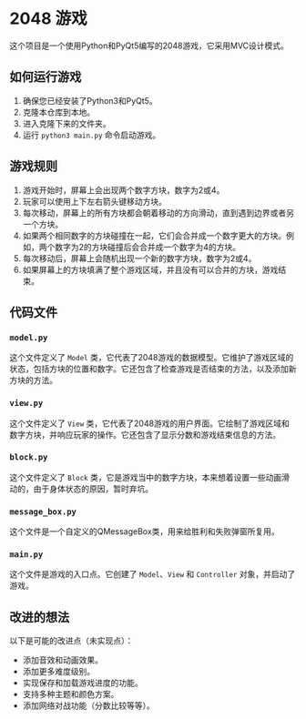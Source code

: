 # 2048 游戏

这个项目是一个使用Python和PyQt5编写的2048游戏，它采用MVC设计模式。

## 如何运行游戏

1. 确保您已经安装了Python3和PyQt5。
2. 克隆本仓库到本地。
3. 进入克隆下来的文件夹。
4. 运行 `python3 main.py` 命令启动游戏。

## 游戏规则

1. 游戏开始时，屏幕上会出现两个数字方块，数字为2或4。
2. 玩家可以使用上下左右箭头键移动方块。
3. 每次移动，屏幕上的所有方块都会朝着移动的方向滑动，直到遇到边界或者另一个方块。
4. 如果两个相同数字的方块碰撞在一起，它们会合并成一个数字更大的方块。例如，两个数字为2的方块碰撞后会合并成一个数字为4的方块。
5. 每次移动后，屏幕上会随机出现一个新的数字方块，数字为2或4。
6. 如果屏幕上的方块填满了整个游戏区域，并且没有可以合并的方块，游戏结束。

## 代码文件

### `model.py`

这个文件定义了 `Model` 类，它代表了2048游戏的数据模型。它维护了游戏区域的状态，包括方块的位置和数字。它还包含了检查游戏是否结束的方法，以及添加新方块的方法。

### `view.py`

这个文件定义了 `View` 类，它代表了2048游戏的用户界面。它绘制了游戏区域和数字方块，并响应玩家的操作。它还包含了显示分数和游戏结束信息的方法。

### `block.py`

这个文件定义了 `Block` 类，它是游戏当中的数字方块，本来想着设置一些动画滑动的，由于身体状态的原因，暂时弃坑。

### `message_box.py`

这个文件是一个自定义的QMessageBox类，用来给胜利和失败弹窗所复用。

### `main.py`

这个文件是游戏的入口点。它创建了 `Model`、`View` 和 `Controller` 对象，并启动了游戏。

## 改进的想法

以下是可能的改进点（未实现点）：

- 添加音效和动画效果。
- 添加更多难度级别。
- 实现保存和加载游戏进度的功能。
- 支持多种主题和颜色方案。
- 添加网络对战功能（分数比较等等）。
